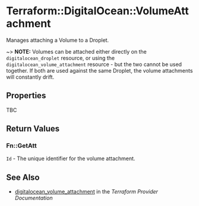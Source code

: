# Terraform::DigitalOcean::VolumeAttachment

Manages attaching a Volume to a Droplet.

~> **NOTE:** Volumes can be attached either directly on the `digitalocean_droplet` resource, or using the `digitalocean_volume_attachment` resource - but the two cannot be used together. If both are used against the same Droplet, the volume attachments will constantly drift.

## Properties

TBC

## Return Values

### Fn::GetAtt

`Id` - The unique identifier for the volume attachment.

## See Also

* [digitalocean_volume_attachment](https://www.terraform.io/docs/providers/digitalocean/r/volume_attachment.html) in the _Terraform Provider Documentation_